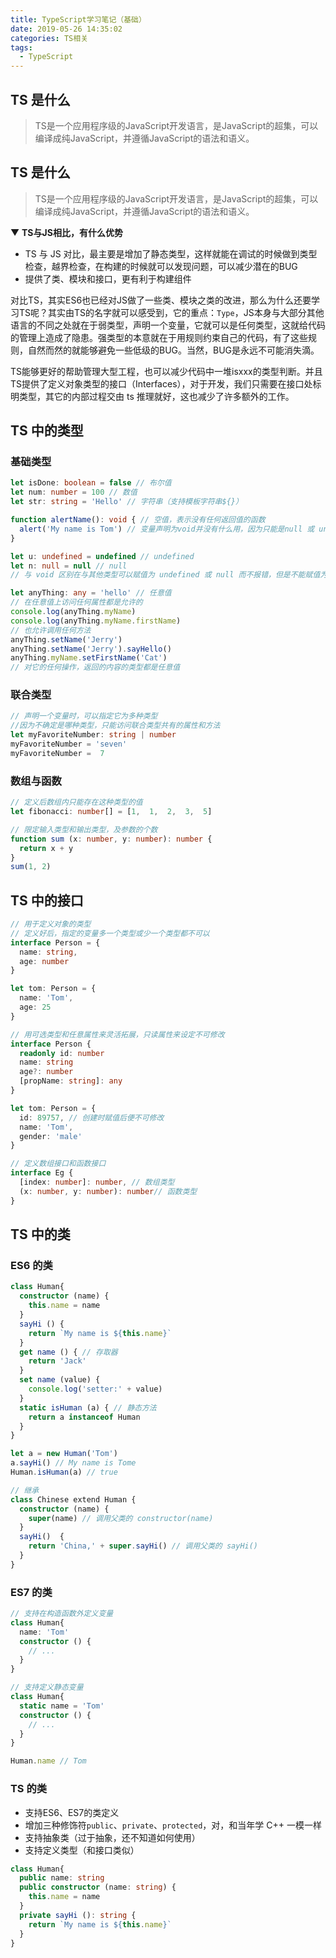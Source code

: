 ```yaml
---
title: TypeScript学习笔记（基础）
date: 2019-05-26 14:35:02
categories: TS相关
tags:
  - TypeScript
---
```


## TS 是什么

> TS是一个应用程序级的JavaScript开发语言，是JavaScript的超集，可以编译成纯JavaScript，并遵循JavaScript的语法和语义。

<!-- more -->

## TS 是什么

> TS是一个应用程序级的JavaScript开发语言，是JavaScript的超集，可以编译成纯JavaScript，并遵循JavaScript的语法和语义。

▼ **TS与JS相比，有什么优势**
* TS 与 JS 对比，最主要是增加了静态类型，这样就能在调试的时候做到类型检查，越界检查，在构建的时候就可以发现问题，可以减少潜在的BUG
* 提供了类、模块和接口，更有利于构建组件

对比TS，其实ES6也已经对JS做了一些类、模块之类的改进，那么为什么还要学习TS呢？其实由TS的名字就可以感受到，它的重点：`Type`，JS本身与大部分其他语言的不同之处就在于弱类型，声明一个变量，它就可以是任何类型，这就给代码的管理上造成了隐患。强类型的本意就在于用规则约束自己的代码，有了这些规则，自然而然的就能够避免一些低级的BUG。当然，BUG是永远不可能消失滴。

TS能够更好的帮助管理大型工程，也可以减少代码中一堆isxxx的类型判断。并且TS提供了定义对象类型的接口（Interfaces），对于开发，我们只需要在接口处标明类型，其它的内部过程交由 ts 推理就好，这也减少了许多额外的工作。

## TS 中的类型

### 基础类型

```ts
let isDone: boolean = false // 布尔值
let num: number = 100 // 数值
let str: string = 'Hello' // 字符串（支持模板字符串${}）

function alertName(): void { // 空值，表示没有任何返回值的函数
  alert('My name is Tom') // 变量声明为void并没有什么用，因为只能是null 或 undefined
}

let u: undefined = undefined // undefined
let n: null = null // null
// 与 void 区别在与其他类型可以赋值为 undefined 或 null 而不报错，但是不能赋值为 void

let anyThing: any = 'hello' // 任意值
// 在任意值上访问任何属性都是允许的
console.log(anyThing.myName)
console.log(anyThing.myName.firstName)
// 也允许调用任何方法
anyThing.setName('Jerry')
anyThing.setName('Jerry').sayHello()
anyThing.myName.setFirstName('Cat')
// 对它的任何操作，返回的内容的类型都是任意值
```

### 联合类型

```ts
// 声明一个变量时，可以指定它为多种类型
//因为不确定是哪种类型，只能访问联合类型共有的属性和方法
let myFavoriteNumber: string | number
myFavoriteNumber = 'seven'
myFavoriteNumber =  7
```

### 数组与函数

```ts
// 定义后数组内只能存在这种类型的值
let fibonacci: number[] = [1,  1,  2,  3,  5]

// 限定输入类型和输出类型，及参数的个数
function sum (x: number, y: number): number {
  return x + y
}
sum(1, 2)
```

## TS 中的接口

```ts
// 用于定义对象的类型
// 定义好后，指定的变量多一个类型或少一个类型都不可以
interface Person = {
  name: string,
  age: number
}

let tom: Person = {
  name: 'Tom',
  age: 25
}

// 用可选类型和任意属性来灵活拓展，只读属性来设定不可修改
interface Person {
  readonly id: number
  name: string
  age?: number
  [propName: string]: any
}

let tom: Person = {
  id: 89757, // 创建时赋值后便不可修改
  name: 'Tom',
  gender: 'male'
}

// 定义数组接口和函数接口
interface Eg {
  [index: number]: number, // 数组类型
  (x: number, y: number): number// 函数类型
}
```

## TS 中的类

### ES6 的类
```ts
class Human{
  constructor (name) {
    this.name = name
  }
  sayHi () {
    return `My name is ${this.name}`
  }
  get name () { // 存取器
    return 'Jack'
  }
  set name (value) {
    console.log('setter:' + value)
  }
  static isHuman (a) { // 静态方法
    return a instanceof Human
  }
}

let a = new Human('Tom')
a.sayHi() // My name is Tome
Human.isHuman(a) // true

// 继承
class Chinese extend Human {
  constructor (name) {
    super(name) // 调用父类的 constructor(name)
  }
  sayHi()  {
    return 'China,' + super.sayHi() // 调用父类的 sayHi()
  }
}
```

### ES7 的类
```ts
// 支持在构造函数外定义变量
class Human{
  name: 'Tom'
  constructor () {
    // ...
  }
}

// 支持定义静态变量
class Human{
  static name = 'Tom'
  constructor () {
    // ...
  }
}

Human.name // Tom
```

### TS 的类
* 支持ES6、ES7的类定义
* 增加三种修饰符`public`、`private`、`protected`，对，和当年学 C++ 一模一样
* 支持抽象类（过于抽象，还不知道如何使用）
* 支持定义类型（和接口类似）

```ts
class Human{
  public name: string
  public constructor (name: string) {
    this.name = name
  }
  private sayHi (): string {
    return `My name is ${this.name}`
  }
}
```
